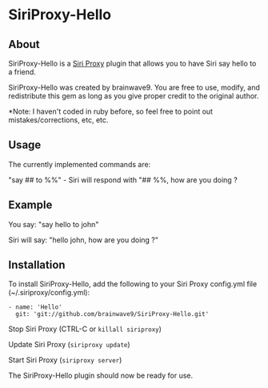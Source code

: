 SiriProxy-Hello
===============

About
-----
SiriProxy-Hello is a [Siri Proxy](https://github.com/plamoni/SiriProxy) plugin that allows you to have Siri say hello to a friend.

SiriProxy-Hello was created by brainwave9.
You are free to use, modify, and redistribute this gem as long as you give proper credit to the original author.

*Note: I haven't coded in ruby before, so feel free to point out mistakes/corrections, etc, etc.


Usage
-----

The currently implemented commands are:

"say ## to %%" - Siri will respond with "## %%, how are you doing ?


Example
-------

You say: "say hello to john"

Siri will say: "hello john, how are you doing ?"

		
Installation
------------

To install SiriProxy-Hello, add the following to your Siri Proxy config.yml file (~/.siriproxy/config.yml):

    - name: 'Hello'
      git: 'git://github.com/brainwave9/SiriProxy-Hello.git'

Stop Siri Proxy (CTRL-C or `killall siriproxy`)

Update Siri Proxy (`siriproxy update`)
	  
Start Siri Proxy (`siriproxy server`)
	
The SiriProxy-Hello plugin should now be ready for use.

